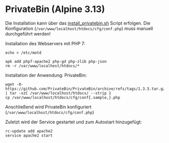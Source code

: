 # PrivateBin (Alpine 3.13)
Die Installation kann über das [install_privatebin.sh](./privatebin.sh) Script erfolgen. Die Konfiguration (`/var/www/localhost/htdocs/cfg/conf.php`) muss manuell durchgeführt werden!

Installation des Webservers mit PHP 7:
```shell
echo > /etc/motd

apk add php7-apache2 php-gd php-zlib php-json
rm -r /var/www/localhost/htdocs/*
```

Installation der Anwendung: PrivateBin:
```shell
wget -O- https://github.com/PrivateBin/PrivateBin/archive/refs/tags/1.3.5.tar.gz | tar -xzC /var/www/localhost/htdocs/ --strip 1
cp /var/www/localhost/htdocs/cfg/conf{.sample,}.php
```

Anschließend wird PrivateBin konfiguriert (`/var/www/localhost/htdocs/cfg/conf.php`)

Zuletzt wird der Service gestartet und zum Autostart hinzugefügt:
```shell
rc-update add apache2
service apache2 start
```

